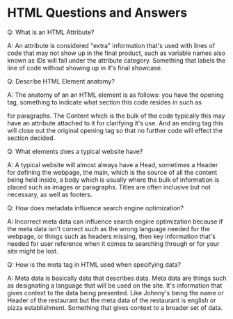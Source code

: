 # HTML Questions and Answers

Q: What is an HTML Attribute?

A: An attribute is considered "extra" information that's used with lines of code that may not show up in the final product, such as variable names also known as IDs will fall under the attribute category. Something that labels the line of code without showing up in it's final showcase.

Q: Describe HTML Element anatomy?

A: The anatomy of an an HTML element is as follows: you have the opening tag, something to indicate what section this code resides in such as *<p>* for paragraphs. The Content which is the bulk of the code typically this may have an attribute attached to it for clarifying it's use. And an ending tag this will close out the original opening tag so that no further code will effect the section decided.

Q: What elements does a typical website have?

A: A typical website will almost always have a Head, sometimes a Header for defining the webpage, the main, which is the source of all the content being held inside, a body which is usually where the bulk of information is placed such as images or paragraphs. Titles are often inclusive but not necessary, as well as footers. 

Q: How does metadata influence search engine optimization?

A: Incorrect meta data can influence search engine optimization because if the meta data isn't correct such as the wrong language needed for the webpage, or things such as headers missing, then key information that's needed for user reference when it comes to searching through or for your site might be lost.

Q: How is the meta tag <meta> in HTML used when specifying data?

A: Meta data is basically data that describes data. Meta data are things such as designating a language that will be used on the site. It's information that gives context to the data being presented. Like Johnny's being the name or Header of the restaurant but the meta data of the restaurant is english or pizza establishment. Something that gives context to a broader set of data.

